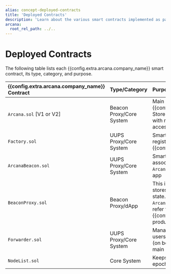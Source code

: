 ```yaml
---
alias: concept-deployed-contracts
title: 'Deployed Contracts'
description: 'Learn about the various smart contracts implemented as part of the Arcana Network protocol.'
arcana:
  root_rel_path: ../..
---
```


# Deployed Contracts

The following table lists each {{config.extra.arcana.company_name}} smart contract, its type, category, and purpose.


|{{config.extra.arcana.company_name}} Contract | Type/Category | Purpose |
|:---| :--- | :------------|
| `Arcana.sol` [V1 or V2] | Beacon Proxy/Core System |  Main logic contract for {{config.extra.arcana.company_name}} Store operations primarily associated with managing user data privacy and access control. |
| `Factory.sol` | UUPS Proxy/Core System | Smart contract generator per app that registers with {{config.extra.arcana.company_name}}|
| `ArcanaBeacon.sol` | UUPS Proxy/Core System | Smart contract to manage the per app association between the latest `Arcana.sol` main logic contract and the app |
| `BeaconProxy.sol` | Beacon Proxy/dApp | This is a per app smart contract that stores the data related to the program state. It interacts with `ArcanaBeacon.sol` smart contract to refer to the latest {{config.extra.arcana.product_name}} product core logic contract. |
| `Forwarder.sol` | UUPS Proxy/Core System | Manages meta transactions for app users. Forwards Gateway proxy calls (on behalf of the app) to `Arcana.sol` main logic contract |
| `NodeList.sol` | Core System | Keeps track of ADKG nodes and their epochs.|
